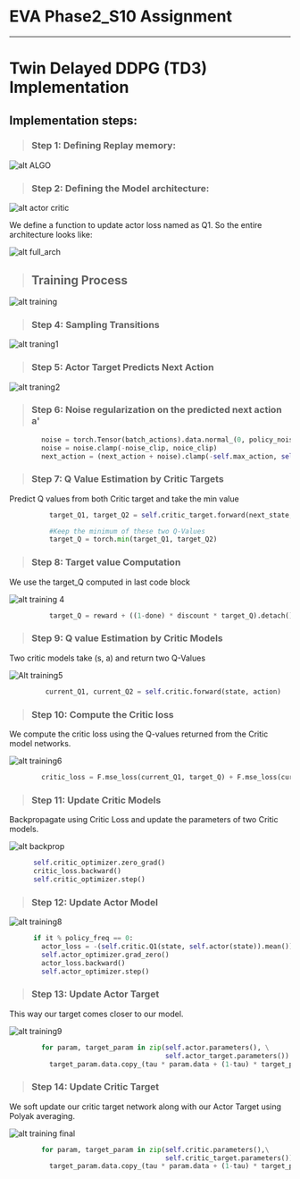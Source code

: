 # EVA Phase2_S10 Assignment
***

# Twin Delayed DDPG (TD3) Implementation

## Implementation steps:

> ### Step 1: Defining Replay memory:

![alt ALGO](https://i.imgur.com/l6IoD3h.png)

> ### Step 2: Defining the Model architecture:

![alt actor critic](https://i.imgur.com/TI8naMe.png)

We define a function to update actor loss named as Q1. So the entire architecture looks like:

![alt full_arch](https://i.imgur.com/40dicZM.png)


> ## Training Process

![alt training](https://i.imgur.com/XchSvHL.png)

> ### Step 4: Sampling Transitions

![alt traning1](https://i.imgur.com/Nd5IdSl.png)


> ### Step 5: Actor Target Predicts Next Action 

![alt traning2](https://i.imgur.com/YN9fWkf.png)

> ### Step 6: Noise regularization on the predicted next action a'


```python
        noise = torch.Tensor(batch_actions).data.normal_(0, policy_noise).to(device)
        noise = noise.clamp(-noise_clip, noice_clip)
        next_action = (next_action + noise).clamp(-self.max_action, self.max_action)
```



> ### Step 7: Q Value Estimation by Critic Targets

Predict Q values from both Critic target and take the min value

```python
          target_Q1, target_Q2 = self.critic_target.forward(next_state, next_action)

          #Keep the minimum of these two Q-Values
          target_Q = torch.min(target_Q1, target_Q2)
```

> ### Step 8: Target value Computation

We use the target_Q computed in last code block


![alt training 4](https://i.imgur.com/1D9SRsQ.png)



```python
		  target_Q = reward + ((1-done) * discount * target_Q).detach()
```


> ### Step 9: Q value Estimation by Critic Models

Two critic models take (s, a) and return two Q-Values

![Alt training5](https://i.imgur.com/oa129cc.png)

```python
		 current_Q1, current_Q2 = self.critic.forward(state, action)
```


> ### Step 10: Compute the Critic loss 

We compute the critic loss using the Q-values returned from the Critic model networks.

![alt training6](https://i.imgur.com/hmhAElA.png)

```python
        critic_loss = F.mse_loss(current_Q1, target_Q) + F.mse_loss(current_Q2, target_Q)
```



> ### Step 11: Update Critic Models

Backpropagate using Critic Loss and update the parameters of two Critic models.

![alt backprop](https://i.imgur.com/MtNQqjV.png)



```python
      self.critic_optimizer.zero_grad()
      critic_loss.backward()
      self.critic_optimizer.step()
```



> ### Step 12: Update Actor Model

![alt training8](https://i.imgur.com/KV9YnPx.png)


```python
      if it % policy_freq == 0:
        actor_loss = -(self.critic.Q1(state, self.actor(state)).mean())
        self.actor_optimizer.grad_zero()
        actor_loss.backward()
        self.actor_optimizer.step()
```

> ### Step 13: Update Actor Target

This way our target comes closer to our model. 

![alt training9](https://i.imgur.com/akToYxM.png)

```python
        for param, target_param in zip(self.actor.parameters(), \
                                       self.actor_target.parameters()):
          target_param.data.copy_(tau * param.data + (1-tau) * target_param.data)

```





> ### Step 14: Update Critic Target 

We soft update our critic target network along with our Actor Target using Polyak averaging.

![alt training final](https://i.imgur.com/fvX9eZK.png)

```python
        for param, target_param in zip(self.critic.parameters(),\
                                       self.critic_target.parameters()):
          target_param.data.copy_(tau * param.data + (1-tau) * target_param.data)
```

